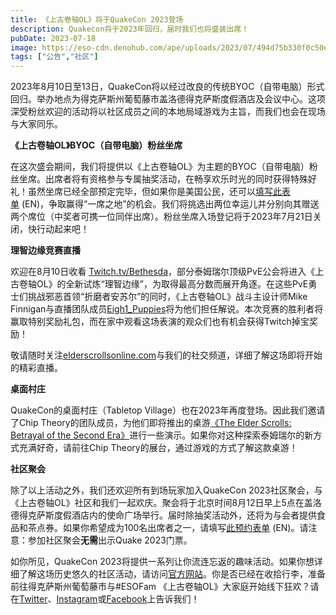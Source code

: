 ```yaml
---
title: 《上古卷轴OL》将于QuakeCon 2023登场
description: Quakecon将于2023年回归，届时我们也将盛装出席！
pubDate: 2023-07-18
image: https://eso-cdn.denohub.com/ape/uploads/2023/07/494d75b330f0c50e7d72101baa6d6153.jpg
tags: ["公告","社区"]
---
```


2023年8月10日至13日，QuakeCon将以经过改良的传统BYOC（自带电脑）形式回归。举办地点为得克萨斯州葡萄藤市盖洛德得克萨斯度假酒店及会议中心。这项深受粉丝欢迎的活动将以社区成员之间的本地局域游戏为主旨，而我们也会在现场与大家同乐。

**《上古卷轴OL》BYOC（自带电脑）粉丝坐席**

在这次盛会期间，我们将提供以《上古卷轴OL》为主题的BYOC（自带电脑）粉丝坐席。出席者将有资格参与专属抽奖活动，在畅享欢乐时光的同时获得特殊好礼！虽然坐席已经全部预定完毕，但如果你是美国公民，还可以[填写此表单](https://woobox.com/byiweu) (EN)，争取赢得“一席之地”的机会。我们将挑选出两位幸运儿并分别向其赠送两个席位（中奖者可携一位同伴出席）。粉丝坐席入场登记将于2023年7月21日关闭，快行动起来吧！

**理智边缘竞赛直播**

欢迎在8月10日收看
[Twitch.tv/Bethesda](https://www.twitch.tv/Bethesda)，部分泰姆瑞尔顶级PvE公会将进入《上古卷轴OL》的全新试炼“理智边缘”，为取得最高分数而展开角逐。在这些PvE勇士们挑战邪恶首领“折磨者安苏尔”的同时，《上古卷轴OL》战斗主设计师Mike
Finnigan与直播团队成员[Eigh1\_Puppies](https://www.twitch.tv/Eigh1_Puppies)将为他们担任解说。本次竞赛的胜利者将赢取特别奖励礼包，而在家中观看这场表演的观众们也有机会获得Twitch掉宝奖励！

敬请随时关注[elderscrollsonline.com](https://www.elderscrollsonline.com/cn/home)与我们的社交频道，详细了解这场即将开始的精彩直播。

**桌面村庄**

QuakeCon的桌面村庄（Tabletop Village）也在2023年再度登场。因此我们邀请了Chip
Theory的团队成员，为他们即将推出的桌游[《The Elder Scrolls: Betrayal of the Second Era》](https://gamefound.com/projects/chip-theory-games/the-elder-scrolls)进行一些演示。如果你对这种探索泰姆瑞尔的新方式充满好奇，请前往Chip
Theory的展台，通过游戏的方式了解这款桌游！

**社区聚会**

除了以上活动之外，我们还欢迎所有到场玩家加入QuakeCon
2023社区聚会，与《上古卷轴OL》社区和我们一起欢庆。聚会将于北京时间8月12日早上5点在盖洛德得克萨斯度假酒店内的使命广场举行。届时除抽奖活动外，还将为与会者提供食品和茶点券。如果你希望成为100名出席者之一，请填写[此预约表单](https://woobox.com/ae3swe) (EN)。请注意：参加社区聚会**无需**出示Quake
2023门票。

如你所见，QuakeCon
2023将提供一系列让你流连忘返的趣味活动。如果你想详细了解这场历史悠久的社区活动，请访问[官方网站](https://quakecon.bethesda.net/)。你是否已经在收拾行李，准备前往得克萨斯州葡萄藤市与#ESOFam
《上古卷轴OL》大家庭开始线下狂欢？请在[Twitter](https://twitter.com/TESOnline)、[Instagram](https://www.instagram.com/elderscrollsonline/)或[Facebook](https://www.facebook.com/ElderScrollsOnline)上告诉我们！

